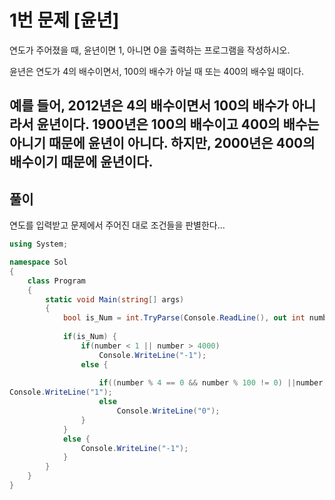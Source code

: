 # 1번 문제 [윤년]
연도가 주어졌을 때, 윤년이면 1, 아니면 0을 출력하는 프로그램을 작성하시오.

윤년은 연도가 4의 배수이면서, 100의 배수가 아닐 때 또는 400의 배수일 때이다.

예를 들어, 2012년은 4의 배수이면서 100의 배수가 아니라서 윤년이다. 1900년은 100의 배수이고 400의 배수는 아니기 때문에 윤년이 아니다. 하지만, 2000년은 400의 배수이기 때문에 윤년이다.
--
## 풀이
연도를 입력받고 문제에서 주어진 대로 조건들을 판별한다...
```csharp
using System;

namespace Sol
{
    class Program
    {
        static void Main(string[] args)
        {
            bool is_Num = int.TryParse(Console.ReadLine(), out int number);
            
            if(is_Num) {
                if(number < 1 || number > 4000)
                    Console.WriteLine("-1");
                else {
                    
                    if((number % 4 == 0 && number % 100 != 0) ||number % 400 == 0)
Console.WriteLine("1");
                    else
                        Console.WriteLine("0");
                }
            }
            else {
                Console.WriteLine("-1");
            }
        }
    }
}

```
